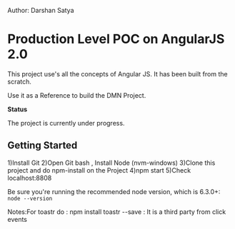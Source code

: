 Author: Darshan Satya

Production Level POC on AngularJS 2.0
========================
This project use's all the concepts of Angular JS.
It has been built from the scratch.

Use it as a Reference to build the DMN Project.

**Status**

The project is currently under progress.

Getting Started
---------------
1)Install Git
2)Open Git bash , Install Node (nvm-windows)
3)Clone this project and do npm-install on the Project
4)npm start
5)Check localhost:8808

Be sure you're running the recommended node version, which is 6.3.0+: `node --version`

Notes:For toastr do : npm install toastr --save : It is a third party from click events
